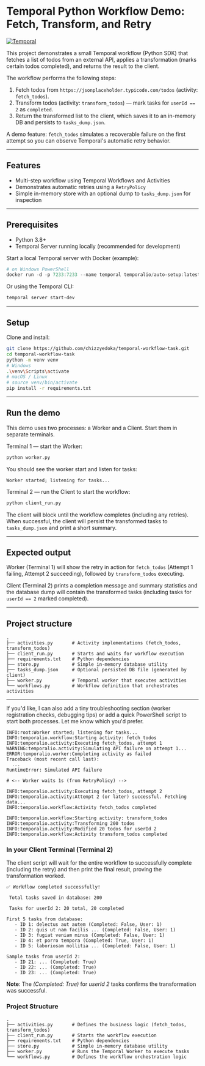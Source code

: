 # Temporal Python Workflow Demo: Fetch, Transform, and Retry

[![Temporal](https://img.shields.io/badge/temporal.io-framework-blue)](https://temporal.io/)

This project demonstrates a small Temporal workflow (Python SDK) that fetches a list of todos from an external API, applies a transformation (marks certain todos completed), and returns the result to the client.

The workflow performs the following steps:
1. Fetch todos from `https://jsonplaceholder.typicode.com/todos` (activity: `fetch_todos`).
2. Transform todos (activity: `transform_todos`) — mark tasks for `userId == 2` as `completed`.
3. Return the transformed list to the client, which saves it to an in-memory DB and persists to `tasks_dump.json`.

A demo feature: `fetch_todos` simulates a recoverable failure on the first attempt so you can observe Temporal's automatic retry behavior.

---

## Features

- Multi-step workflow using Temporal Workflows and Activities
- Demonstrates automatic retries using a `RetryPolicy`
- Simple in-memory store with an optional dump to `tasks_dump.json` for inspection

---

## Prerequisites

- Python 3.8+
- Temporal Server running locally (recommended for development)

Start a local Temporal server with Docker (example):

```powershell
# on Windows PowerShell
docker run -d -p 7233:7233 --name temporal temporalio/auto-setup:latest
```

Or using the Temporal CLI:

```powershell
temporal server start-dev
```

---

## Setup

Clone and install:

```bash
git clone https://github.com/chizzyedoka/temporal-workflow-task.git
cd temporal-workflow-task
python -m venv venv
# Windows
.\venv\Scripts\activate
# macOS / Linux
# source venv/bin/activate
pip install -r requirements.txt
```

---

## Run the demo

This demo uses two processes: a Worker and a Client. Start them in separate terminals.

Terminal 1 — start the Worker:

```cmd
python worker.py
```

You should see the worker start and listen for tasks:

```
Worker started; listening for tasks...
```

Terminal 2 — run the Client to start the workflow:

```cmd
python client_run.py
```

The client will block until the workflow completes (including any retries). When successful, the client will persist the transformed tasks to `tasks_dump.json` and print a short summary.

---

## Expected output

Worker (Terminal 1) will show the retry in action for `fetch_todos` (Attempt 1 failing, Attempt 2 succeeding), followed by `transform_todos` executing.

Client (Terminal 2) prints a completion message and summary statistics and the database dump will contain the transformed tasks (including tasks for `userId == 2` marked completed).

---

## Project structure

```
.
├── activities.py       # Activity implementations (fetch_todos, transform_todos)
├── client_run.py       # Starts and waits for workflow execution
├── requirements.txt    # Python dependencies
├── store.py            # Simple in-memory database utility
├── tasks_dump.json     # Optional persisted DB file (generated by client)
├── worker.py           # Temporal worker that executes activities
└── workflows.py        # Workflow definition that orchestrates activities
```

---

If you'd like, I can also add a tiny troubleshooting section (worker registration checks, debugging tips) or add a quick PowerShell script to start both processes. Let me know which you'd prefer.

```
INFO:root:Worker started; listening for tasks...
INFO:temporalio.workflow:Starting activity: fetch_todos
INFO:temporalio.activity:Executing fetch_todos, attempt 1
WARNING:temporalio.activity:Simulating API failure on attempt 1...
ERROR:temporalio.worker:Completing activity as failed
Traceback (most recent call last):
  ...
RuntimeError: Simulated API failure

# <-- Worker waits 1s (from RetryPolicy) -->

INFO:temporalio.activity:Executing fetch_todos, attempt 2
INFO:temporalio.activity:Attempt 2 (or later) successful. Fetching data...
INFO:temporalio.workflow:Activity fetch_todos completed

INFO:temporalio.workflow:Starting activity: transform_todos
INFO:temporalio.activity:Transforming 200 todos
INFO:temporalio.activity:Modified 20 todos for userId 2
INFO:temporalio.workflow:Activity transform_todos completed
```

### In your Client Terminal (Terminal 2)
The client script will wait for the entire workflow to successfully complete (including the retry) and then print the final result, proving the transformation worked.

```
✅ Workflow completed successfully!

 Total tasks saved in database: 200

 Tasks for userId 2: 20 total, 20 completed

First 5 tasks from database:
   - ID 1: delectus aut autem (Completed: False, User: 1)
   - ID 2: quis ut nam facilis ... (Completed: False, User: 1)
   - ID 3: fugiat veniam minus (Completed: False, User: 1)
   - ID 4: et porro tempora (Completed: True, User: 1)
   - ID 5: laboriosam mollitia ... (Completed: False, User: 1)

Sample tasks from userId 2:
   - ID 21: ... (Completed: True)
   - ID 22: ... (Completed: True)
   - ID 23: ... (Completed: True)
```

**Note**: The <i>(Completed: True)</i> for <i>userId 2</i> tasks confirms the transformation was successful.

### Project Structure
```
.
├── activities.py       # Defines the business logic (fetch_todos, transform_todos)
├── client_run.py       # Starts the workflow execution
├── requirements.txt    # Python dependencies
├── store.py            # Simple in-memory database utility
├── worker.py           # Runs the Temporal Worker to execute tasks
└── workflows.py        # Defines the workflow orchestration logic
```

